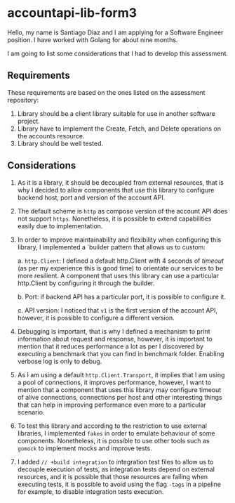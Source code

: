 # accountapi-lib-form3

Hello, my name is Santiago Diaz and I am applying for a Software Engineer position. 
I have worked with Golang for about nine months.

I am going to list some considerations that I had to develop this assessment.

## Requirements
These requirements are based on the ones listed on the assessment repository:
1. Library should be a client library suitable for use in another software project.
2. Library have to implement the Create, Fetch, and Delete operations on the accounts resource.
3. Library should be well tested.

## Considerations
1. As it is a library, it should be decoupled from external resources, that is why I decided 
to allow components that use this library to configure backend host, port and version of 
   the account API.
   
2. The default scheme is `http` as compose version of the account API does not support `https`. Nonetheless,
it is possible to extend capabilities easily due to implementation.
   
3. In order to improve maintainability and flexibility when configuring this library, I implemented a `builder pattern
that allows us to custom:
   
   a. `http.Client`: I defined a default http.Client with 4 seconds of *timeout* (as per my experience this is good time) to
orientate our services to be more resilient. A component that uses this library can use a particular http.Client by configuring it
   through the builder.
   
   b. Port: if backend API has a particular port, it is possible to configure it.
   
   c. API version: I noticed that `v1` is the first version of the account API, however, it is possible to configure a different version.

4. Debugging is important, that is why I defined a mechanism to print information about request and response, however, it is important to mention that
it reduces performance a lot as per I discovered by executing a benchmark that you can find in benchmark folder. Enabling verbose log is only to debug.
   
5. As I am using a default `http.Client.Transport`, it implies that I am using a pool of connections, it improves performance, however,
I want to mention that a component that uses this library may configure timeout of alive connections, connections per host
   and other interesting things that can help in improving performance even more to a particular scenario.
   
6. To test this library and according to the restriction to use external libraries,
   I implemented `fakes` in order to emulate behaviour of some components. Nonetheless, it is possible to use
   other tools such as `gomock` to implement mocks and improve tests.
   
7. I added `// +build integration` to integration test files to allow us to decouple execution of tests,
as integration tests depend on external resources, and it is possible that those resources are failing when
   executing tests, it is possible to avoid using the flag `-tags` in a pipeline for example, to disable integration tests execution.